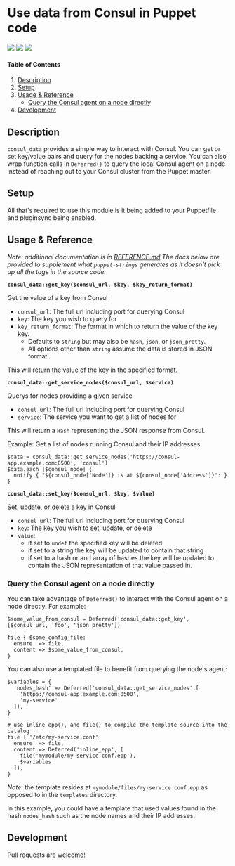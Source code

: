 
# Use data from Consul in Puppet code

![](https://img.shields.io/puppetforge/pdk-version/ploperations/consul_data.svg?style=popout)
![](https://img.shields.io/puppetforge/v/ploperations/consul_data.svg?style=popout)
![](https://img.shields.io/puppetforge/dt/ploperations/consul_data.svg?style=popout)

#### Table of Contents

1. [Description](#description)
2. [Setup](#setup)
3. [Usage & Reference](#usage--reference)
   - [Query the Consul agent on a node directly](#query-the-consul-agent-on-a-node-directly)
4. [Development](#development)

## Description

`consul_data` provides a simple way to interact with Consul. You can get or set
key/value pairs and query for the nodes backing a service. You can also wrap
function calls in `Deferred()` to query the local Consul agent on a node
instead of reaching out to your Consul cluster from the Puppet master.

## Setup

All that's required to use this module is it being added to your Puppetfile
and pluginsync being enabled.

## Usage & Reference

_Note: additional documentation is in [REFERENCE.md](REFERENCE.md)_
_The docs below are provided to supplement what `puppet-strings`_
_generates as it doesn't pick up all the tags in the source code._

**`consul_data::get_key($consul_url, $key, $key_return_format)`**

Get the value of a key from Consul

- `consul_url`: The full url including port for querying Consul
- `key`: The key you wish to query for
- `key_return_format`: The format in which to return the value of the key key.
   - Defaults to `string` but may also be `hash`, `json`, or `json_pretty`.
   - All options other than `string` assume the data is stored in JSON format.

This will return the value of the key in the specified format.

**`consul_data::get_service_nodes($consul_url, $service)`**

Querys for nodes providing a given service

- `consul_url`: The full url including port for querying Consul
- `service`: The service you want to get a list of nodes for

This will return a `Hash` representing the JSON response from Consul.

Example: Get a list of nodes running Consul and their IP addresses

```puppet
$data = consul_data::get_service_nodes('https://consul-app.example.com:8500', 'consul')
$data.each |$consul_node| {
  notify { "${consul_node['Node']} is at ${consul_node['Address']}": }
}
```

**`consul_data::set_key($consul_url, $key, $value)`**

Set, update, or delete a key in Consul

- `consul_url`: The full url including port for querying Consul
- `key`: The key you wish to set, update, or delete
- `value`:
  - if set to `undef` the specified key will be deleted
  - if set to a string the key will be updated to contain that string
  - if set to a hash or and array of hashes the key will be updated to contain
    the JSON representation of that value passed in.

### Query the Consul agent on a node directly

You can take advantage of `Deferred()` to interact with the Consul agent on a
node directly. For example:

```puppet
$some_value_from_consul = Deferred('consul_data::get_key', [$consul_url, 'foo', 'json_pretty'])

file { $some_config_file:
  ensure  => file,
  content => $some_value_from_consul,
}
```

You can also use a templated file to benefit from querying the node's agent:

```puppet
$variables = {
  'nodes_hash' => Deferred('consul_data::get_service_nodes',[
    'https://consul-app.example.com:8500',
    'my-service'
  ]),
}

# use inline_epp(), and file() to compile the template source into the catalog
file { '/etc/my-service.conf':
  ensure  => file,
  content => Deferred('inline_epp', [
    file('mymodule/my-service.conf.epp'),
    $variables
  ]),
}
```

_Note_: the template resides at `mymodule/files/my-service.conf.epp` as opposed
to in the `templates` directory.

In this example, you could have a template that used values found in the hash
`nodes_hash` such as the node names and their IP addresses.

## Development

Pull requests are welcome!

